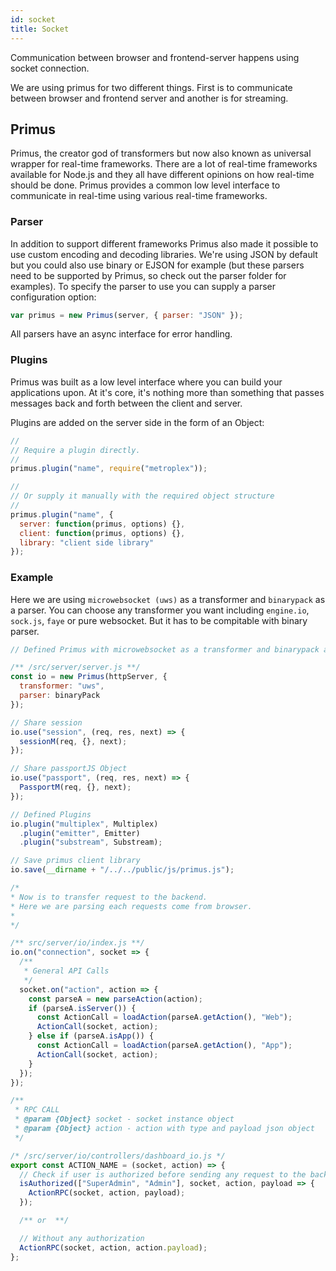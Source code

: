 ```yaml
---
id: socket
title: Socket
---
```


Communication between browser and frontend-server happens using socket connection.

We are using primus for two different things. First is to communicate between browser and frontend server and another is for streaming.

## Primus

Primus, the creator god of transformers but now also known as universal wrapper for real-time frameworks. There are a lot of real-time frameworks available for Node.js and they all have different opinions on how real-time should be done. Primus provides a common low level interface to communicate in real-time using various real-time frameworks.

### Parser

In addition to support different frameworks Primus also made it possible to use custom encoding and decoding libraries. We're using JSON by default but you could also use binary or EJSON for example (but these parsers need to be supported by Primus, so check out the parser folder for examples). To specify the parser to use you can supply a parser configuration option:

```js
var primus = new Primus(server, { parser: "JSON" });
```

All parsers have an async interface for error handling.

### Plugins

Primus was built as a low level interface where you can build your applications upon. At it's core, it's nothing more than something that passes messages back and forth between the client and server.

Plugins are added on the server side in the form of an Object:

```js
//
// Require a plugin directly.
//
primus.plugin("name", require("metroplex"));

//
// Or supply it manually with the required object structure
//
primus.plugin("name", {
  server: function(primus, options) {},
  client: function(primus, options) {},
  library: "client side library"
});
```

### Example

Here we are using `microwebsocket (uws)` as a transformer and `binarypack` as a parser. You can choose any transformer you want including `engine.io`, `sock.js`, `faye` or pure websocket. But it has to be compitable with binary parser.

```js
// Defined Primus with microwebsocket as a transformer and binarypack as a parser

/** /src/server/server.js **/
const io = new Primus(httpServer, {
  transformer: "uws",
  parser: binaryPack
});

// Share session
io.use("session", (req, res, next) => {
  sessionM(req, {}, next);
});

// Share passportJS Object
io.use("passport", (req, res, next) => {
  PassportM(req, {}, next);
});

// Defined Plugins
io.plugin("multiplex", Multiplex)
  .plugin("emitter", Emitter)
  .plugin("substream", Substream);

// Save primus client library
io.save(__dirname + "/../../public/js/primus.js");

/*
* Now is to transfer request to the backend.
* Here we are parsing each requests come from browser.
*
*/

/** src/server/io/index.js **/
io.on("connection", socket => {
  /**
   * General API Calls
   */
  socket.on("action", action => {
    const parseA = new parseAction(action);
    if (parseA.isServer()) {
      const ActionCall = loadAction(parseA.getAction(), "Web");
      ActionCall(socket, action);
    } else if (parseA.isApp()) {
      const ActionCall = loadAction(parseA.getAction(), "App");
      ActionCall(socket, action);
    }
  });
});

/**
 * RPC CALL
 * @param {Object} socket - socket instance object
 * @param {Object} action - action with type and payload json object
 */

/* /src/server/io/controllers/dashboard_io.js */
export const ACTION_NAME = (socket, action) => {
  // Check if user is authorized before sending any request to the backend
  isAuthorized(["SuperAdmin", "Admin"], socket, action, payload => {
    ActionRPC(socket, action, payload);
  });

  /** or  **/

  // Without any authorization
  ActionRPC(socket, action, action.payload);
};
```
